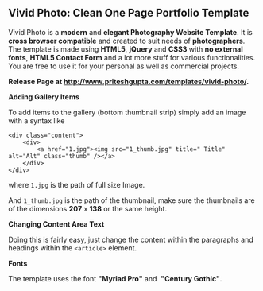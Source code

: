## Vivid Photo: Clean One Page Portfolio Template

Vivid Photo is a **modern** and **elegant Photography Website
Template**. It is **cross browser compatible** and created to suit needs
of **photographers**. The template is made using **HTML5**, **jQuery**
and **CSS3** with **no external fonts**, **HTML5 Contact Form** and a
lot more stuff for various functionalities. You are free to use it for
your personal as well as commercial projects.

**Release Page
at http://www.priteshgupta.com/templates/vivid-photo/.**


**Adding Gallery Items**

To add items to the gallery (bottom thumbnail strip) simply add an image
with a syntax like 

```
<div class="content">
	<div>
		<a href="1.jpg"><img src="1_thumb.jpg" title=" Title" alt="Alt" class="thumb" /></a>
	</div>
</div>
```

where `1.jpg` is the path of full size Image. 

And `1_thumb.jpg` is the path of the thumbnail, make sure the
thumbnails are of the dimensions **207** x **138** or the same height. 


**Changing Content Area Text**

Doing this is fairly easy, just change the content within the paragraphs
and headings within the `<article>` element. 


**Fonts**

The template uses the font **"Myriad Pro"** and  **"Century Gothic"**. 
